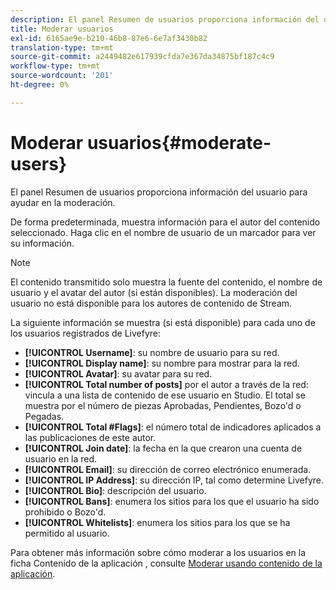 ```yaml
---
description: El panel Resumen de usuarios proporciona información del usuario para ayudar en la moderación.
title: Moderar usuarios
exl-id: 6165ae9e-b210-46b8-87e6-6e7af3430b82
translation-type: tm+mt
source-git-commit: a2449482e617939cfda7e367da34875bf187c4c9
workflow-type: tm+mt
source-wordcount: '201'
ht-degree: 0%

---
```


# Moderar usuarios{#moderate-users}

El panel Resumen de usuarios proporciona información del usuario para ayudar en la moderación.

De forma predeterminada, muestra información para el autor del contenido seleccionado. Haga clic en el nombre de usuario de un marcador para ver su información.

>[!NOTE]
>
>El contenido transmitido solo muestra la fuente del contenido, el nombre de usuario y el avatar del autor (si están disponibles). La moderación del usuario no está disponible para los autores de contenido de Stream.

La siguiente información se muestra (si está disponible) para cada uno de los usuarios registrados de Livefyre:

* **[!UICONTROL Username]**: su nombre de usuario para su red.
* **[!UICONTROL Display name]**: su nombre para mostrar para la red.
* **[!UICONTROL Avatar]**: su avatar para su red.
* **[!UICONTROL Total number of posts]** por el autor a través de la red: vincula a una lista de contenido de ese usuario en Studio. El total se muestra por el número de piezas Aprobadas, Pendientes, Bozo&#39;d o Pegadas.
* **[!UICONTROL Total #Flags]**: el número total de indicadores aplicados a las publicaciones de este autor.
* **[!UICONTROL Join date]**: la fecha en la que crearon una cuenta de usuario en la red.
* **[!UICONTROL Email]**: su dirección de correo electrónico enumerada.
* **[!UICONTROL IP Address]**: su dirección IP, tal como determine Livefyre.
* **[!UICONTROL Bio]**: descripción del usuario.
* **[!UICONTROL Bans]**: enumera los sitios para los que el usuario ha sido prohibido o Bozo&#39;d.
* **[!UICONTROL Whitelists]**: enumera los sitios para los que se ha permitido al usuario.

Para obtener más información sobre cómo moderar a los usuarios en la ficha Contenido de la aplicación , consulte [Moderar usando contenido de la aplicación](/help/using/c-features-livefyre/c-about-moderation/c-moderate-content-using-app-content.md#c_moderate_content_using_app_content).
